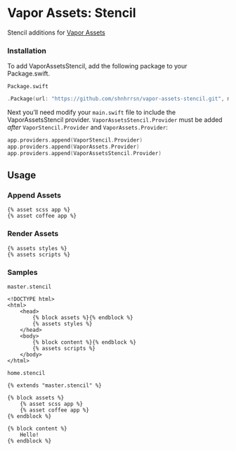 # Vapor Assets: Stencil

Stencil additions for [Vapor Assets](https://github.com/shnhrrsn/vapor-assets)

### Installation

To add VaporAssetsStencil, add the following package to your Package.swift.


`Package.swift`

```swift
.Package(url: "https://github.com/shnhrrsn/vapor-assets-stencil.git", majorVersion: 0)
```

Next you’ll need modify your `main.swift` file to include the VaporAssetsStencil provider.  `VaporAssetsStencil.Provider` must be added _after_ `VaporStencil.Provider` and `VaporAssets.Provider`:

```swift
app.providers.append(VaporStencil.Provider)
app.providers.append(VaporAssets.Provider)
app.providers.append(VaporAssetsStencil.Provider)
```

## Usage

### Append Assets

```twig
{% asset scss app %}
{% asset coffee app %}
```

### Render Assets

```twig
{% assets styles %}
{% assets scripts %}
```

### Samples

`master.stencil`

```twig
<!DOCTYPE html>
<html>
	<head>
		{% block assets %}{% endblock %}
		{% assets styles %}
	</head>
	<body>
		{% block content %}{% endblock %}
		{% assets scripts %}
	</body>
</html>
```

`home.stencil`

```twig
{% extends "master.stencil" %}

{% block assets %}
	{% asset scss app %}
	{% asset coffee app %}
{% endblock %}

{% block content %}
	Hello!
{% endblock %}
```
